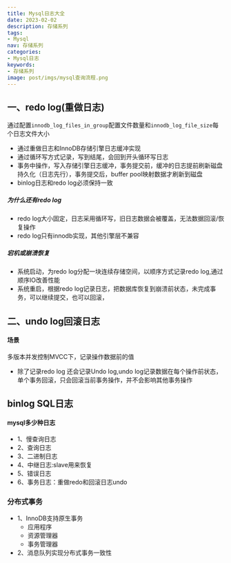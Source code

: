 ```yaml
---
title: Mysql日志大全
date: 2023-02-02
description: 存储系列
tags:
- Mysql
nav: 存储系列
categories:
- Mysql日志
keywords:
- 存储系列
image: post/imgs/mysql查询流程.png
---
```


## 一、redo log(重做日志)
通过配置`innodb_log_files_in_group`配置文件数量和`innodb_log_file_size`每个日志文件大小
- 通过重做日志和InnoDB存储引擎日志缓冲实现
- 通过循环写方式记录，写到结尾，会回到开头循环写日志
- 事务中操作，写入存储引擎日志缓冲，事务提交前，缓冲的日志提前刷新磁盘持久化（日志先行），事务提交后，buffer pool映射数据才刷新到磁盘
- binlog日志和redo log必须保持一致

##### 为什么还有redo log
- redo log大小固定，日志采用循环写，旧日志数据会被覆盖，无法数据回滚/恢复操作
- redo log只有innodb实现，其他引擎层不兼容

##### 宕机或崩溃恢复
- 系统启动，为redo log分配一块连续存储空间，以顺序方式记录redo log,通过顺序IO改善性能
- 系统重启，根据redo log记录日志，把数据库恢复到崩溃前状态，未完成事务，可以继续提交，也可以回滚，

## 二、undo log回滚日志
#### 场景
多版本并发控制MVCC下，记录操作数据前的值
- 除了记录redo log 还会记录Undo log,undo log记录数据在每个操作前状态，单个事务回滚，只会回滚当前事务操作，并不会影响其他事务操作

## binlog SQL日志


#### mysql多少种日志
- 1、慢查询日志
- 2、查询日志
- 3、二进制日志
- 4、中继日志:slave用来恢复
- 5、错误日志
- 6、事务日志：重做redo和回滚日志undo


### 分布式事务
- 1、InnoDB支持原生事务
    - 应用程序
    - 资源管理器
    - 事务管理器
- 2、消息队列实现分布式事务一致性
